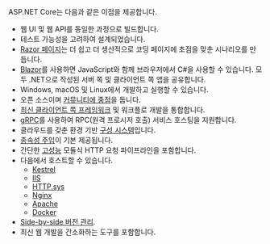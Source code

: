 ASP.NET Core는 다음과 같은 이점을 제공합니다.

* 웹 UI 및 웹 API를 동일한 과정으로 빌드합니다.
* 테스트 가능성을 고려하여 설계되었습니다.
* [Razor 페이지](xref:razor-pages/index)는 더 쉽고 더 생산적으로 코딩 페이지에 초점을 맞춘 시나리오를 만듭니다.
* [Blazor](xref:blazor/index)를 사용하면 JavaScript와 함께 브라우저에서 C#을 사용할 수 있습니다. 모두 .NET으로 작성된 서버 쪽 및 클라이언트 쪽 앱을 공유합니다.
* Windows, macOS 및 Linux에서 개발하고 실행할 수 있습니다.
* 오픈 소스이며 [커뮤니티에 중점](https://live.asp.net/)을 둡니다.
* [최신 클라이언트 쪽 프레임워크](xref:blazor/index) 및 워크플로 개발을 통합합니다.
* [gRPC](xref:grpc/index)를 사용하여 RPC(원격 프로시저 호출) 서비스 호스팅을 지원합니다.
* 클라우드를 갖춘 환경 기반 [구성 시스템](xref:fundamentals/configuration/index)입니다.
* [종속성 주입](xref:fundamentals/dependency-injection)이 기본 제공됩니다.
* 간단한 [고성능](https://github.com/aspnet/benchmarks) 모듈식 HTTP 요청 파이프라인을 포함합니다.
* 다음에서 호스트할 수 있습니다.
  * [Kestrel](xref:fundamentals/servers/kestrel)
  * [IIS](xref:host-and-deploy/iis/index)
  * [HTTP.sys](xref:fundamentals/servers/httpsys)
  * [Nginx](xref:host-and-deploy/linux-nginx)
  * [Apache](xref:host-and-deploy/linux-apache)
  * [Docker](xref:host-and-deploy/docker/index)
* [Side-by-side 버전 관리](/dotnet/standard/choosing-core-framework-server#a-need-for-side-by-side-of-net-versions-per-application-level).
* 최신 웹 개발을 간소화하는 도구를 포함합니다.
